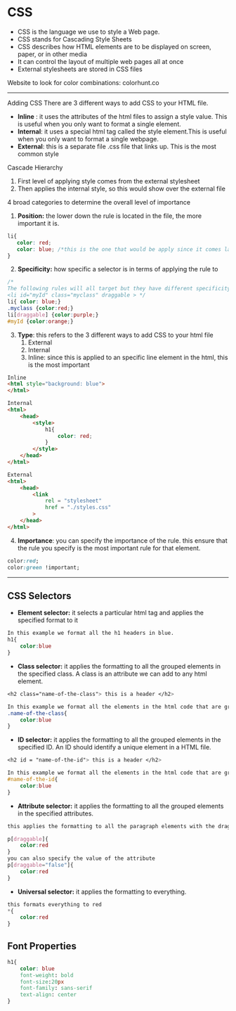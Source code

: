 # CSS

* CSS is the language we use to style a Web page.
* CSS stands for Cascading Style Sheets
* CSS describes how HTML elements are to be displayed on screen, paper, or in other media
* It can control the layout of multiple web pages all at once
* External stylesheets are stored in CSS files

Website to look for color combinations: colorhunt.co
<hr>

Adding CSS
There are 3 different ways to add CSS to your HTML file.
* **Inline** : it uses the attributes of the html files to assign a style value. This is useful when you only want to format a single element.
* **Internal**: it uses a special html tag called the style element.This is useful when you only want to format a single webpage.
* **External**: this is a separate file .css file that links up. This is the most common style

Cascade Hierarchy
1. First level of applying style comes from the external stylesheet
2. Then applies the internal style, so this would show over the external file

4 broad categories to determine the overall level of importance
 1. **Position:** the lower down the rule is located in the file, the more important it is.
 ```css
 li{
    color: red;
    color: blue; /*this is the one that would be apply since it comes last*/
 }
 ```
 2. **Specificity:** how specific a selector is in terms of applying the rule to
  ```css
 /*
 The following rules will all target but they have different specificity levels. They are ordered in specificity hierarchy where ID is the most specific.
 <li id="myId" class="myclass" draggable > */
 li{ color: blue;}
 .myclass {color:red;}
 li[draggable] {color:purple;}
 #myId {color:orange;}
 ```
 3. **Type**: this refers to the 3 different ways to add CSS to your html file
    1. External
    2. Internal
    3. Inline: since this is applied to an specific line element in the html, this is the most important

```html
Inline
<html style="background: blue">
</html>

Internal
<html>
    <head>
        <style>
            h1{
                color: red;
            }
        </style>
    </head>
</html>

External
<html>
    <head>
        <link
            rel = "stylesheet"
            href = "./styles.css"
        >
    </head>
</html>
```
 4. **Importance**: you can specify the importance of the rule. this ensure that the rule you specify is the most important rule for that element.
 ```css
 color:red;
 color:green !important;
 ```
<hr>

## CSS Selectors
* **Element selector:** it selects a particular html tag and applies the specified format to it
```css
In this example we format all the h1 headers in blue.
h1{
    color:blue
}
```
* **Class selector:** it applies the formatting to all the grouped elements in the specified class.
A class is an attribute we can add to any html element.
```css
<h2 class="name-of-the-class"> this is a header </h2>

In this example we format all the elements in the html code that are grouped in the specified class in blue.
.name-of-the-class{
    color:blue
}
```
* **ID selector:** it applies the formatting to all the grouped elements in the specified ID.
An ID should identify a unique element in a HTML file. 
```css
<h2 id = "name-of-the-id"> this is a header </h2>

In this example we format all the elements in the html code that are grouped in the specified class in blue.
#name-of-the-id{
    color:blue
}
```
* **Attribute selector:** it applies the formatting to all the grouped elements in the specified attributes.
```css
this applies the formatting to all the paragraph elements with the draggable attribute. 

p[draggable]{
    color:red
}
you can also specify the value of the attribute
p[draggable="false"]{
    color:red
}
```
* **Universal selector:** it applies the formatting to everything.
```css
this formats everything to red
*{
    color:red
}
```
## Font Properties
```css
h1{
    color: blue
    font-weight: bold
    font-size:20px
    font-family: sans-serif
    text-align: center
}
```

